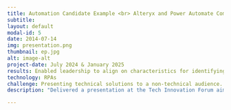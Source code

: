 ```yaml
---
title: Automation Candidate Example <br> Alteryx and Power Automate Comparison 
subtitle: 
layout: default
modal-id: 5
date: 2014-07-14
img: presentation.png
thumbnail: ep.jpg
alt: image-alt
project-date: July 2024 & January 2025
results: Enabled leadership to align on characteristics for identifying automation opportunities, independently assess automation candidates, and understand the capabilities of different automation tools.
technology: RPAs
challenge: Presenting technical solutions to a non-technical audience. 
description: "Delivered a presentation at the Tech Innovation Forum aimed at leadership, including the department VP and CFO. The session featured an example of an ideal Robotic Process Automation (RPA) solution designed to improve the efficiency and reliability of a key business process. Additionally, I delivered a presentation the following year on a comparative analysis of two leading RPA tools: Alteryx and Power Automate, exploring their features, capabilities, and suitability for different automation needs."

---
```


